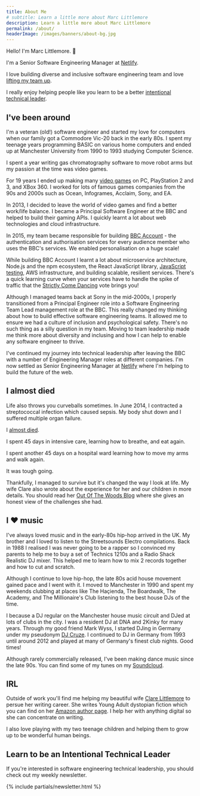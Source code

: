 ```yaml
---
title: About Me
# subtitle: Learn a little more about Marc Littlemore
description: Learn a little more about Marc Littlemore
permalink: /about/
headerImage: /images/banners/about-bg.jpg
---
```


Hello! I'm Marc Littlemore. :wave:

I'm a Senior Software Engineering Manager at [Netlify](https://netlify.com/).

I love building diverse and inclusive software engineering team and love [lifting my team up](/lift-your-team-up/).

I really enjoy helping people like you learn to be a better [intentional technical leader](/newsletter/).

## I've been around

I'm a veteran (old!) software engineer and started my love for computers when our family got a Commodore Vic-20 back in the early 80s. I spent my teenage years programming BASIC on various home computers and ended up at Manchester University from 1990 to 1993 studying Computer Science.

I spent a year writing gas chromatography software to move robot arms but my passion at the time was video games.

For 19 years I ended up making many [video games](/games/) on PC, PlayStation 2 and 3, and XBox 360. I worked for lots of famous games companies from the 90s and 2000s such as Ocean, Infogrames, Acclaim, Sony, and EA.

In 2013, I decided to leave the world of video games and find a better work/life balance. I became a Principal Software Engineer at the BBC and helped to build their gaming APIs. I quickly learnt a lot about web technologies and cloud infrastructure.

In 2015, my team became responsible for building [BBC Account](https://account.bbc.com/signin/) - the authentication and authorisation services for every audience member who uses the BBC's services. We enabled personalisation on a huge scale!

While building BBC Account I learnt a lot about microservice architecture, Node.js and the npm ecosystem, the React JavaScript library, [JavaScript testing](/javascript-testing/), AWS infrastructure, and building scalable, resilient services. There's a quick learning curve when your services have to handle the spike of traffic that the [Strictly Come Dancing](https://en.wikipedia.org/wiki/Strictly_Come_Dancing) vote brings you!

Although I managed teams back at Sony in the mid-2000s, I properly transitioned from a Principal Engineer role into a Software Engineering Team Lead management role at the BBC. This really changed my thinking about how to build effective software engineering teams. It allowed me to ensure we had a culture of inclusion and psychological safety. There's no such thing as a silly question in my team. Moving to team leadership made me think more about diversity and inclusing and how I can help to enable any software engineer to thrive.

I've continued my journey into technical leadership after leaving the BBC with a number of Engineering Manager roles at different companies. I'm now settled as Senior Engineering Manager at [Netlify](https://netlify.com/) where I'm helping to build the future of the web.

## I almost died

Life also throws you curveballs sometimes. In June 2014, I contracted a streptococcal infection which caused sepsis. My body shut down and I suffered multiple organ failure.

I [almost died](/how-i-almost-died/).

I spent 45 days in intensive care, learning how to breathe, and eat again.

I spent another 45 days on a hospital ward learning how to move my arms and walk again.

It was tough going.
 
Thankfully, I managed to survive but it's changed the way I look at life. My wife Clare also wrote about the experience for her and our children in more details. You should read her [Out Of The Woods Blog](https://outofthewoodsblog.com) where she gives an honest view of the challenges she had.

## I :heart: music

I've always loved music and in the early-80s hip-hop arrived in the UK. My brother and I loved to listen to the Streetsounds Electro compilations. Back in 1988 I realised I was never going to be a rapper so I convinced my parents to help me to buy a set of Technics 1210s and a Radio Shack Realistic DJ mixer. This helped me to learn how to mix 2 records together and how to cut and scratch.

Although I continue to love hip-hop, the late 80s acid house movement gained pace and I went with it. I moved to Manchester in 1990 and spent my weekends clubbing at places like The Haçienda, The Boardwalk, The Academy, and The Millionaire's Club listening to the best house DJs of the time.

I because a DJ regular on the Manchester house music circuit and DJed at lots of clubs in the city. I was a resident DJ at DNA and 2Kinky for many years. Through my good friend Mark Wyss, I started DJing in Germany under my pseudonym [DJ Cruze](https://www.djcruze.co.uk/). I continued to DJ in Germany from 1993 until around 2012 and played at many of Germany's finest club nights. Good times!

Although rarely commercially released, I've been making dance music since the late 90s. You can find some of my tunes on my [Soundcloud](https://soundcloud.com/djcruze/).

## IRL

Outside of work you'll find me helping my beautiful wife [Clare Littlemore](https://clarelittlemore.com/) to persue her writing career. She writes Young Adult dystopian fiction which you can find on her [Amazon author page](https://www.amazon.co.uk/Clare-Littlemore/e/B00G9VGS0A). I help her with anything digital so she can concentrate on writing.

I also love playing with my two teenage children and helping them to grow up to be wonderful human beings.

## Learn to be an Intentional Technical Leader

If you're interested in software engineering technical leadership, you should check out my weekly newsletter.

{% include partials/newsletter.html %}
